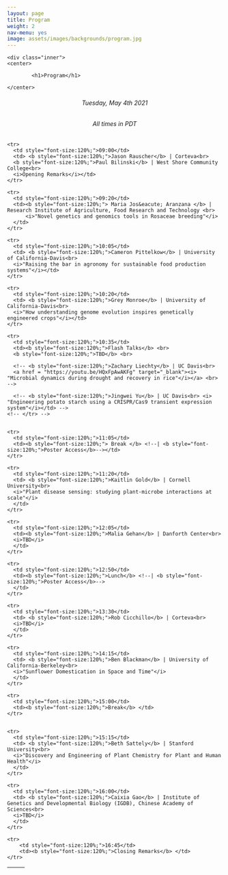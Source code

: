 ```yaml
---
layout: page
title: Program
weight: 2
nav-menu: yes
image: assets/images/backgrounds/program.jpg
---
```


<!-- Main -->
<div id="main" class="alt">

<!-- One -->

	<div class="inner">
	<center>

			<h1>Program</h1>

	</center>

<!-- Content -->
<!-- Table -->
<center><h6> Tuesday, May 4th 2021 </h6></center>
<center><h6> All times in PDT </h6></center>
<!-- <center><h6> A recording of each talk can be accessed by clicking on the talk title. Not all talks were recorded. </h6></center>
<h6> -->
<!-- <center> -->
<!-- Commented out room location and parking information -->
<!-- <a style="color:#c99700;" href="http://campusmap.ucdavis.edu/?b=223"> Multipurpose Room, UC Davis Student Community Center </a> 
&nbsp;&nbsp;&nbsp; | &nbsp;&nbsp;&nbsp;
<a style="color:#c99700;" href="http://taps.ucdavis.edu/parking/information/maps">UC Davis parking information</a> 
<h6>Tuesday, May 4th 2020 <h6> &nbsp;&nbsp;&nbsp; | &nbsp;&nbsp;&nbsp;
<h6>All times in PDT <h6> &nbsp;&nbsp;&nbsp; | &nbsp;&nbsp;&nbsp;

<a style="color:#c99700;" href=""> View the symposium </a> 
</center>-->

<div class="table-wrapper">
	<table>
		<thead>
			<tr>
				<th>&nbsp;</th>
				<th>&nbsp;</th>
			</tr>
		</thead>
		<tbody>

<!-- <tr>
<td style="font-size:120%;">08:00</td>
<td><i>Registration</i></td>
</tr> -->

    <tr>
      <td style="font-size:120%;">09:00</td>
      <td> <b style="font-size:120%;">Jason Rauscher</b> | Corteva<br>
      <b style="font-size:120%;">Paul Bilinski</b> | West Shore Community College<br>
      <i>Opening Remarks</i></td>
    </tr>

    <tr>
      <td style="font-size:120%;">09:20</td>
      <td><b style="font-size:120%;"> Maria Jos&eacute; Aranzana </b> | Research Institute of Agriculture, Food Research and Technology <br>  
          <i>"Novel genetics and genomics tools in Rosaceae breeding"</i> 
      </td>
    </tr>
    
    <tr>
      <td style="font-size:120%;">10:05</td>
      <td> <b style="font-size:120%;">Cameron Pittelkow</b> | University of California-Davis<br>  
      <i>"Raising the bar in agronomy for sustainable food production systems"</i></td>
    </tr>

    <tr>
      <td style="font-size:120%;">10:20</td>
      <td> <b style="font-size:120%;">Grey Monroe</b> | University of California-Davis<br> 
      <i>"How understanding genome evolution inspires genetically engineered crops"</i></td>
    </tr>
    
    <tr>
      <td style="font-size:120%;">10:35</td>
      <td><b style="font-size:120%;">Flash Talks</b> <br> 
      <b style="font-size:120%;">TBD</b> <br>

      <!-- <b style="font-size:120%;">Zachary Liechty</b> | UC Davis<br> 
      <a href = "https://youtu.be/HQxFpAwAKFg" target="_blank"><i> "Microbial dynamics during drought and recovery in rice"</i></a> <br> -->

      <!-- <b style="font-size:120%;">Jingwei Yu</b> | UC Davis<br> <i> "Engineering potato starch using a CRISPR/Cas9 transient expression system"</i></td> -->
    <!-- </tr> -->
    
    
    <tr>
      <td style="font-size:120%;">11:05</td>
      <td><b style="font-size:120%;"> Break </b> <!--| <b style="font-size:120%;">Poster Access</b>--></td>
    </tr>
    
    <tr>
      <td style="font-size:120%;">11:20</td>
      <td> <b style="font-size:120%;">Kaitlin Gold</b> | Cornell University<br>  
      <i>"Plant disease sensing: studying plant-microbe interactions at scale"</i>
      </td>
    </tr>

    <tr>
      <td style="font-size:120%;">12:05</td>
      <td><b style="font-size:120%;">Malia Gehan</b> | Danforth Center<br>  
      <i>TBD</i>
      </td>
    </tr>
    
    <tr>
      <td style="font-size:120%;">12:50</td>
      <td><b style="font-size:120%;">Lunch</b> <!--| <b style="font-size:120%;">Poster Access</b>-->
      </td>
    </tr>

    <tr>
      <td style="font-size:120%;">13:30</td>
      <td> <b style="font-size:120%;">Rob Cicchillo</b> | Corteva<br>  
      <i>TBD</i>
      </td>
    </tr>
    
    <tr>
      <td style="font-size:120%;">14:15</td>
      <td> <b style="font-size:120%;">Ben Blackman</b> | University of California-Berkeley<br>  
      <i>"Sunflower Domestication in Space and Time"</i>
      </td>
    </tr>

    <tr>
      <td style="font-size:120%;">15:00</td>
      <td><b style="font-size:120%;">Break</b> </td>
    </tr>


    <tr>
      <td style="font-size:120%;">15:15</td>
      <td> <b style="font-size:120%;">Beth Sattely</b> | Stanford University<br>  
      <i>"Discovery and Engineering of Plant Chemistry for Plant and Human Health"</i>
      </td>
    </tr>

    <tr>
      <td style="font-size:120%;">16:00</td>
      <td> <b style="font-size:120%;">Caixia Gao</b> | Institute of Genetics and Developmental Biology (IGDB), Chinese Academy of Sciences<br> 
      <i>TBD</i>
      </td>
    </tr>
    
    <tr>
        <td style="font-size:120%;">16:45</td>
        <td><b style="font-size:120%;">Closing Remarks</b> </td>
    </tr>

  <!-- </tbody>
</table>
</div> -->
<!--</h6>-->
<!-- Commented out lunch and memorabilia note -->
<!--<p style="text-align: left;"><i> - Lunch for first 200 attendees and memorabilia provided</i></p> -->

<!--</div>
</div> -->
